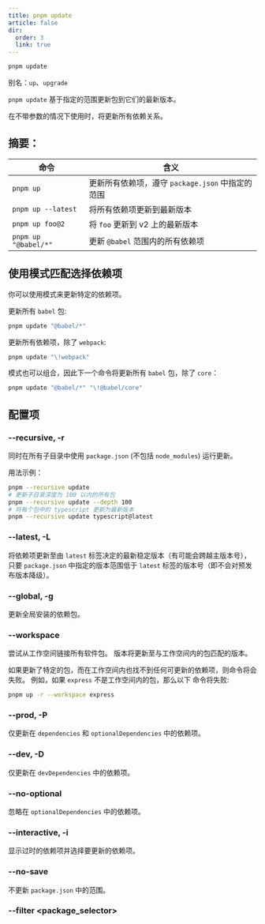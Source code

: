 ```yaml
---
title: pnpm update
article: false
dir:
  order: 3
  link: true
---
```


```bash
pnpm update
```

别名：`up`、`upgrade`

`pnpm update` 基于指定的范围更新包到它们的最新版本。

在不带参数的情况下使用时，将更新所有依赖关系。

## 摘要：

| 命令                 | 含义                                             |
| -------------------- | ------------------------------------------------ |
| `pnpm up`            | 更新所有依赖项，遵守 `package.json` 中指定的范围 |
| `pnpm up --latest`   | 将所有依赖项更新到最新版本                       |
| `pnpm up foo@2`      | 将 `foo` 更新到 v2 上的最新版本                  |
| `pnpm up "@babel/*"` | 更新 `@babel` 范围内的所有依赖项                 |

## 使用模式匹配选择依赖项

你可以使用模式来更新特定的依赖项。

更新所有 `babel` 包:

```sh
pnpm update "@babel/*"
```



更新所有依赖项，除了 `webpack`:

```sh
pnpm update "\!webpack"
```



模式也可以组合，因此下一个命令将更新所有 `babel` 包，除了 `core`：

```sh
pnpm update "@babel/*" "\!@babel/core"
```



## 配置项

### --recursive, -r

同时在所有子目录中使用 `package.json` (不包括 `node_modules`) 运行更新。

用法示例：

```sh
pnpm --recursive update
# 更新子目录深度为 100 以内的所有包
pnpm --recursive update --depth 100
# 将每个包中的 typescript 更新为最新版本
pnpm --recursive update typescript@latest
```



### --latest, -L

将依赖项更新至由 `latest` 标签决定的最新稳定版本（有可能会跨越主版本号），只要 `package.json` 中指定的版本范围低于 `latest` 标签的版本号（即不会对预发布版本降级）。

### --global, -g

更新全局安装的依赖包。

### --workspace

尝试从工作空间链接所有软件包。 版本将更新至与工作空间内的包匹配的版本。

如果更新了特定的包，而在工作空间内也找不到任何可更新的依赖项，则命令将会失败。 例如，如果 `express` 不是工作空间内的包，那么以下 命令将失败:

```sh
pnpm up -r --workspace express
```



### --prod, -P

仅更新在 `dependencies` 和 `optionalDependencies` 中的依赖项。

### --dev, -D

仅更新在 `devDependencies` 中的依赖项。

### --no-optional

忽略在 `optionalDependencies` 中的依赖项。

### --interactive, -i

显示过时的依赖项并选择要更新的依赖项。

### --no-save

不更新 `package.json` 中的范围。

### --filter <package_selector>